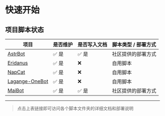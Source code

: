 
# 快速开始

## 项目脚本状态

| 项目 | 是否维护 | 是否写入文档 | 脚本类型 / 部署方式 |
|------|----------|--------------|--------------------|
| [AstrBot](QQBot/AstrBot) | ✅ 是 | ✅ 是 | 社区提供的部署方式 |
| [Eridanus](QQBot/Eridanus) | ✅ 是 | ❌ | 自用脚本 |
| [NapCat](QQBot/NapCat) | ✅ 是 | ❌ | 自用脚本 |
| [Lagange-OneBot](QQBot/Lagange-OneBot) | ✅ 是 | ❌ | 自用脚本 |
| [MaiBot](QQBot/MaiBot) |✅ 是 | ✅ 是 | 社区提供的部署方式 |

---

> 点击上表链接即可访问各个脚本文件夹的详细文档和部署说明
